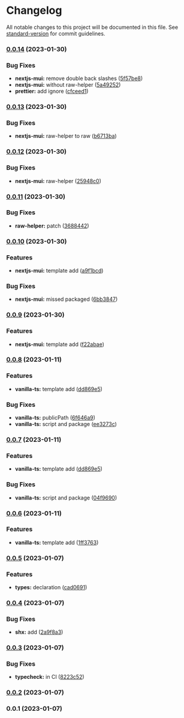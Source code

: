 # Changelog

All notable changes to this project will be documented in this file. See [standard-version](https://github.com/conventional-changelog/standard-version) for commit guidelines.

### [0.0.14](https://github.com/builderhub-platform/create-builderhub-app/compare/v0.0.13...v0.0.14) (2023-01-30)


### Bug Fixes

* **nextjs-mui:** remove double back slashes ([5f57be8](https://github.com/builderhub-platform/create-builderhub-app/commit/5f57be8b60524899d2e47b1f8c9dc8a1e6111085))
* **nextjs-mui:** without raw-helper ([5a49252](https://github.com/builderhub-platform/create-builderhub-app/commit/5a492521197795d3b5449ce8c1391685fbb604fe))
* **prettier:** add ignore ([cfceed1](https://github.com/builderhub-platform/create-builderhub-app/commit/cfceed11962429d217fd05beeae55c74cb4c0ae5))

### [0.0.13](https://github.com/builderhub-platform/create-builderhub-app/compare/v0.0.12...v0.0.13) (2023-01-30)

### Bug Fixes

- **nextjs-mui:** raw-helper to raw ([b6713ba](https://github.com/builderhub-platform/create-builderhub-app/commit/b6713ba9407d4360c1a1563ce274b5ad22ad92b8))

### [0.0.12](https://github.com/builderhub-platform/create-builderhub-app/compare/v0.0.11...v0.0.12) (2023-01-30)

### Bug Fixes

- **nextjs-mui:** raw-helper ([25948c0](https://github.com/builderhub-platform/create-builderhub-app/commit/25948c0c10988b02d4268f7cfd574377704d60bd))

### [0.0.11](https://github.com/builderhub-platform/create-builderhub-app/compare/v0.0.10...v0.0.11) (2023-01-30)

### Bug Fixes

- **raw-helper:** patch ([3688442](https://github.com/builderhub-platform/create-builderhub-app/commit/36884421c182648b2ab58ed0d7157d58f1638ce1))

### [0.0.10](https://github.com/builderhub-platform/create-builderhub-app/compare/v0.0.8...v0.0.10) (2023-01-30)

### Features

- **nextjs-mui:** template add ([a9f1bcd](https://github.com/builderhub-platform/create-builderhub-app/commit/a9f1bcd3648d3089e6ccae73a5e2fca55bf1b6a6))

### Bug Fixes

- **nextjs-mui:** missed packaged ([6bb3847](https://github.com/builderhub-platform/create-builderhub-app/commit/6bb384796df4c1cfef1f368c7f82662908ec3b89))

### [0.0.9](https://github.com/builderhub-platform/create-builderhub-app/compare/v0.0.8...v0.0.9) (2023-01-30)

### Features

- **nextjs-mui:** template add ([f22abae](https://github.com/builderhub-platform/create-builderhub-app/commit/f22abaea3810209c747693272c39cf2202c679e8))

### [0.0.8](https://github.com/builderhub-platform/create-builderhub-app/compare/v0.0.5...v0.0.8) (2023-01-11)

### Features

- **vanilla-ts:** template add ([dd869e5](https://github.com/builderhub-platform/create-builderhub-app/commit/dd869e5aea2ddfb2728905fa018f3e3991542e6d))

### Bug Fixes

- **vanilla-ts:** publicPath ([6f646a9](https://github.com/builderhub-platform/create-builderhub-app/commit/6f646a9288b6a0aafb4b862eedddf94978f3b75a))
- **vanilla-ts:** script and package ([ee3273c](https://github.com/builderhub-platform/create-builderhub-app/commit/ee3273c194976bb7d7ff10aaad1a20ceca09af98))

### [0.0.7](https://github.com/builderhub-platform/create-builderhub-app/compare/v0.0.5...v0.0.7) (2023-01-11)

### Features

- **vanilla-ts:** template add ([dd869e5](https://github.com/builderhub-platform/create-builderhub-app/commit/dd869e5aea2ddfb2728905fa018f3e3991542e6d))

### Bug Fixes

- **vanilla-ts:** script and package ([04f9690](https://github.com/builderhub-platform/create-builderhub-app/commit/04f969025b675bfc702e00c1249817dfc3b0a408))

### [0.0.6](https://github.com/builderhub-platform/create-builderhub-app/compare/v0.0.5...v0.0.6) (2023-01-11)

### Features

- **vanilla-ts:** template add ([1ff3763](https://github.com/builderhub-platform/create-builderhub-app/commit/1ff3763ea81a417ac2457681826b458a79cc1069))

### [0.0.5](https://github.com/builderhub-platform/create-builderhub-app/compare/v0.0.4...v0.0.5) (2023-01-07)

### Features

- **types:** declaration ([cad0691](https://github.com/builderhub-platform/create-builderhub-app/commit/cad0691266a98614965481953b22f2be41c525b8))

### [0.0.4](https://github.com/builderhub-platform/create-builderhub-app/compare/v0.0.3...v0.0.4) (2023-01-07)

### Bug Fixes

- **shx:** add ([2a9f8a3](https://github.com/builderhub-platform/create-builderhub-app/commit/2a9f8a3fc42d741d1d9dde6d9d4eff867be95285))

### [0.0.3](https://github.com/builderhub-platform/create-builderhub-app/compare/v0.0.2...v0.0.3) (2023-01-07)

### Bug Fixes

- **typecheck:** in CI ([8223c52](https://github.com/builderhub-platform/create-builderhub-app/commit/8223c525cc8f6c41ae05828c81eef5901c1ec207))

### [0.0.2](https://github.com/builderhub-platform/create-builderhub-app/compare/v0.0.1...v0.0.2) (2023-01-07)

### 0.0.1 (2023-01-07)
